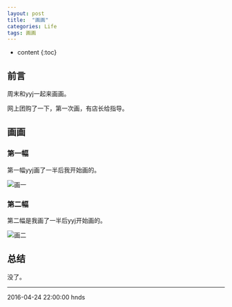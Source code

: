```yaml
---
layout: post
title:  "画画"
categories: Life
tags: 画画
---
```


* content
{:toc}

## 前言

周末和yyj一起来画画。

网上团购了一下，第一次画，有店长给指导。




## 画画

### 第一幅

第一幅yyj画了一半后我开始画的。

![画一](http://obg1rl2km.bkt.clouddn.com/drawing-1.png)


### 第二幅

第二幅是我画了一半后yyj开始画的。

![画二](http://obg1rl2km.bkt.clouddn.com/drawing-2.png)

## 总结

没了。


***
2016-04-24 22:00:00 hnds
